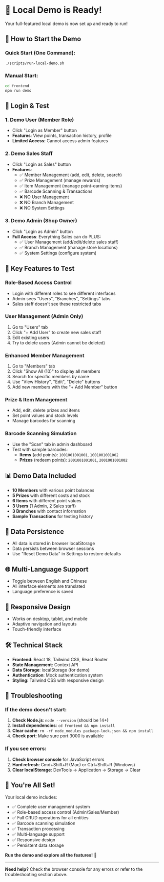 # 🎉 Local Demo is Ready!

Your full-featured local demo is now set up and ready to run!

## 🚀 How to Start the Demo

### Quick Start (One Command):
```bash
./scripts/run-local-demo.sh
```

### Manual Start:
```bash
cd frontend
npm run demo
```

## 🔑 Login & Test

### 1. **Demo User (Member Role)**
- Click "Login as Member" button
- **Features**: View points, transaction history, profile
- **Limited Access**: Cannot access admin features

### 2. **Demo Sales Staff**
- Click "Login as Sales" button  
- **Features**: 
  - ✅ Member Management (add, edit, delete, search)
  - ✅ Prize Management (manage rewards)
  - ✅ Item Management (manage point-earning items)
  - ✅ Barcode Scanning & Transactions
  - ❌ NO User Management
  - ❌ NO Branch Management
  - ❌ NO System Settings

### 3. **Demo Admin (Shop Owner)**
- Click "Login as Admin" button
- **Full Access**: Everything Sales can do PLUS:
  - ✅ User Management (add/edit/delete sales staff)
  - ✅ Branch Management (manage store locations)
  - ✅ System Settings (configure system)

## 🎯 Key Features to Test

### **Role-Based Access Control**
- Login with different roles to see different interfaces
- Admin sees "Users", "Branches", "Settings" tabs
- Sales staff doesn't see these restricted tabs

### **User Management (Admin Only)**
1. Go to "Users" tab
2. Click "+ Add User" to create new sales staff
3. Edit existing users
4. Try to delete users (Admin cannot be deleted)

### **Enhanced Member Management**
1. Go to "Members" tab
2. Click "Show All (10)" to display all members
3. Search for specific members by name
4. Use "View History", "Edit", "Delete" buttons
5. Add new members with the "+ Add Member" button

### **Prize & Item Management**
- Add, edit, delete prizes and items
- Set point values and stock levels
- Manage barcodes for scanning

### **Barcode Scanning Simulation**
- Use the "Scan" tab in admin dashboard
- Test with sample barcodes:
  - **Items** (add points): `1001001001001`, `1001001001002`
  - **Prizes** (redeem points): `2001001001001`, `2001001001002`

## 📊 Demo Data Included

- **10 Members** with various point balances
- **5 Prizes** with different costs and stock
- **6 Items** with different point values
- **3 Users** (1 Admin, 2 Sales staff)
- **3 Branches** with contact information
- **Sample Transactions** for testing history

## 🔄 Data Persistence

- All data is stored in browser localStorage
- Data persists between browser sessions
- Use "Reset Demo Data" in Settings to restore defaults

## 🌐 Multi-Language Support

- Toggle between English and Chinese
- All interface elements are translated
- Language preference is saved

## 📱 Responsive Design

- Works on desktop, tablet, and mobile
- Adaptive navigation and layouts
- Touch-friendly interface

## 🛠️ Technical Stack

- **Frontend**: React 18, Tailwind CSS, React Router
- **State Management**: Context API
- **Data Storage**: localStorage (for demo)
- **Authentication**: Mock authentication system
- **Styling**: Tailwind CSS with responsive design

## 🔧 Troubleshooting

### If the demo doesn't start:
1. **Check Node.js**: `node --version` (should be 14+)
2. **Install dependencies**: `cd frontend && npm install`
3. **Clear cache**: `rm -rf node_modules package-lock.json && npm install`
4. **Check port**: Make sure port 3000 is available

### If you see errors:
1. **Check browser console** for JavaScript errors
2. **Hard refresh**: Cmd+Shift+R (Mac) or Ctrl+Shift+R (Windows)
3. **Clear localStorage**: DevTools → Application → Storage → Clear

## 🎊 You're All Set!

Your local demo includes:
- ✅ Complete user management system
- ✅ Role-based access control (Admin/Sales/Member)
- ✅ Full CRUD operations for all entities
- ✅ Barcode scanning simulation
- ✅ Transaction processing
- ✅ Multi-language support
- ✅ Responsive design
- ✅ Persistent data storage

**Run the demo and explore all the features!** 🚀

---

**Need help?** Check the browser console for any errors or refer to the troubleshooting section above.